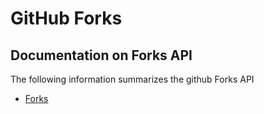 # GitHub Forks

## Documentation on Forks API

The following information summarizes the github Forks API

- [Forks](https://docs.github.com/en/rest/repos/forks#list-forks)
